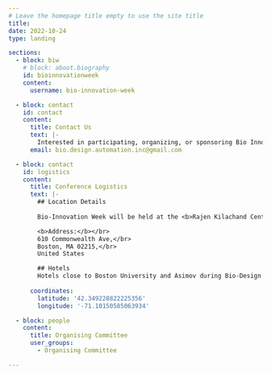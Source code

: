 ```yaml
---
# Leave the homepage title empty to use the site title
title:
date: 2022-10-24
type: landing

sections:
  - block: biw
    # block: about.biography
    id: bioinnovationweek
    content:
      username: bio-innovation-week

  - block: contact
    id: contact
    content:
      title: Contact Us
      text: |-
        Interested in participating, organizing, or sponsoring Bio Innovation Week? Reach out to us for more information on how you can get involved in IWBDA, IWBMA, the Nona Works Hackathon, or SBOL Workshops. We look forward to hearing from you!
      email: bio.design.automation.inc@gmail.com

  - block: contact
    id: logistics
    content:
      title: Conference Logistics
      text: |-
        ## Location Details
        
        Bio-Innovation Week will be held at the <b>Rajen Kilachand Center for Integrated Life Sciences and Engineering</b> in <b>Boston University</b>. </br>

        <b>Address:</b></br>
        610 Commonwealth Ave,</br>
        Boston, MA 02215,</br>
        United States

        ## Hotels
        Hotels close to Boston University and Asimov during Bio-Design Week may be more expensive than usual due to a Red Sox-Yankees series happening during the same week. We recommend looking at hotels along the MBTA’s Green Line (B) or within a reasonable walking distance to Boston University. There are options over in the Longwood Medical area (~25 minute walk or ~15 min by public transportation). Hotels in Cambridge may also be less expensive, but would require a longer commute.
        
      coordinates:
        latitude: '42.349228822225356'
        longitude: '-71.10150585063934'

  - block: people
    content:
      title: Organising Committee
      user_groups:
        - Organising Committee

---
```

